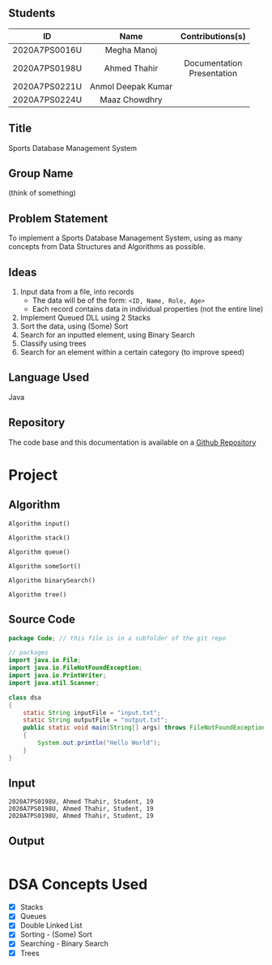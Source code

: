 ## Students

|      ID       |        Name        |        Contributions(s)         |
| :-----------: | :----------------: | :-----------------------------: |
| 2020A7PS0016U |    Megha Manoj     |                                 |
| 2020A7PS0198U |    Ahmed Thahir    | Documentation<br />Presentation |
| 2020A7PS0221U | Anmol Deepak Kumar |                                 |
| 2020A7PS0224U |   Maaz Chowdhry    |                                 |

## Title

Sports Database Management System

## Group Name

(think of something)

## Problem Statement

To implement a Sports Database Management System, using as many concepts from Data Structures and Algorithms as possible.

## Ideas

1. Input data from a file, into records
   - The data will be of the form: `<ID, Name, Role, Age>`
   - Each record contains data in individual properties (not the entire line)
2. Implement Queued DLL using 2 Stacks
3. Sort the data, using (Some) Sort
4. Search for an inputted element, using Binary Search
5. Classify using trees
5. Search for an element within a certain category (to improve speed)

## Language Used

Java

## Repository

The code base and this documentation is available on a [Github Repository](https://github.com/AhmedThahir/DSA)

# Project

## Algorithm

```pseudocode
Algorithm input()

Algorithm stack()

Algorithm queue()

Algorithm someSort()

Algorithm binarySearch()

Algorithm tree()
```

## Source Code

```java
package Code; // this file is in a subfolder of the git repo

// packages
import java.io.File;
import java.io.FileNotFoundException;
import java.io.PrintWriter;
import java.util.Scanner;

class dsa
{
	static String inputFile = "input.txt";
	static String outputFile = "output.txt";
	public static void main(String[] args) throws FileNotFoundException
	{
		System.out.println("Hello World");
	}
}
```

## Input

```
2020A7PS0198U, Ahmed Thahir, Student, 19
2020A7PS0198U, Ahmed Thahir, Student, 19
2020A7PS0198U, Ahmed Thahir, Student, 19
```

## Output

```
```

# DSA Concepts Used

- [x] Stacks
- [x] Queues
- [x] Double Linked List
- [x] Sorting - (Some) Sort
- [x] Searching - Binary Search
- [x] Trees
